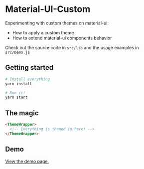 # Material-UI-Custom

Experimenting with custom themes on material-ui:

- How to apply a custom theme
- How to extend material-ui components behavior

Check out the source code in `src/lib` and the usage examples in `src/Demo.js`

## Getting started

```bash
# Install everything
yarn install

# Run it!
yarn start
```

## The magic

```html
<ThemeWrapper>
  <!-- Everything is themed in here! -->
</ThemeWrapper>
```

## Demo

[View the demo page.](https://jilow.github.io/material-ui-custom/build/)